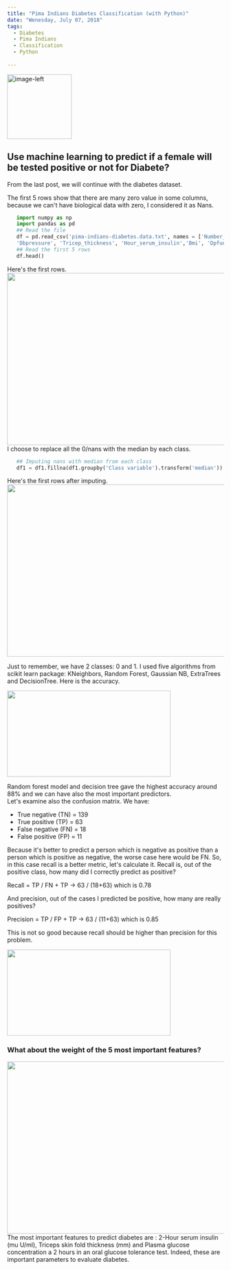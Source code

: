 ```yaml
---
title: "Pima Indians Diabetes Classification (with Python)"
date: "Wenesday, July 07, 2018"
tags:
  - Diabetes
  - Pima Indians
  - Classification
  - Python
  
---
```


<p><img src="{{ site.url }}{{ site.baseurl }}/images/diabetes/pima indians.jpeg" alt="image-left" class="align-left" width="150" height="150"/></p>   

## Use machine learning to predict if a female will be tested positive or not for Diabete?           
 
From the last post, we will continue with the diabetes dataset.    

The first 5 rows show that there are many zero value in some columns, because we can't have biological
data with zero, I considered it as Nans.     
```python
   import numpy as np
   import pandas as pd
   ## Read the file
   df = pd.read_csv('pima-indians-diabetes.data.txt', names = ['Number_times_pregnant','PlasmaGlu', 
   'Dbpressure', 'Tricep_thickness', 'Hour_serum_insulin','Bmi', 'Dpfunction', 'Age', 'Class variable'])
   ## Read the first 5 rows
   df.head()
```   
Here's the first rows.             
<img src="{{ site.url }}{{ site.baseurl }}/images/diabetes/head_diabete.JPG" alt="" width="680" height="400">      
I choose to replace all the 0/nans with the median by each class.            
```python
   ## Imputing nans with median from each class
   df1 = df1.fillna(df1.groupby('Class variable').transform('median'))
```   
Here's the first rows after imputing.
<img src="{{ site.url }}{{ site.baseurl }}/images/diabetes/head_after_imp.JPG" alt="" width="680" height="400">      

Just to remember, we have 2 classes: 0 and 1.
I used five algorithms from scikit learn package: KNeighbors, Random Forest, Gaussian NB, ExtraTrees and DecisionTree. Here is the accuracy.            
 
<img src="{{ site.url }}{{ site.baseurl }}/images//diabetes/acc_target.JPG" alt="" width="380" height="200">           
        
Random forest model and decision tree gave the highest accuracy around 88% and we can have also the most important predictors.    
Let's examine also the confusion matrix. We have:
- True negative (TN) = 139
- True positive (TP) = 63
- False negative (FN) = 18
- False positive (FP) = 11  

Because it's better to predict a person which is negative as positive than a person which is positive as negative, the worse case here would be FN. So, in this case recall is a better metric, let's calculate it. Recall is, out of the positive class, how many did I correctly predict as positive?

Recall = TP / FN + TP -> 63 / (18+63) which is 0.78   

And precision, out of the cases I predicted be positive, how many are really positives?  

Precision = TP / FP + TP -> 63 / (11+63) which is 0.85       

This is not so good because recall should be higher than precision for this problem.  

<img src="{{ site.url }}{{ site.baseurl }}/images//diabetes/conf_Mat_Dia.png" alt="" width="380" height="200">        


<h3> What about the weight of the 5 most important features? </h3>        
<img src="{{ site.url }}{{ site.baseurl }}/images/diabetes/imp_feat_Diabete.png" alt="" width="680" height="400">        
The most important features to predict diabetes are : 2-Hour serum insulin (mu U/ml), Triceps skin fold thickness (mm) and Plasma glucose concentration a 2 hours in an oral glucose tolerance test. 
Indeed, these are important parameters to evaluate diabetes.

